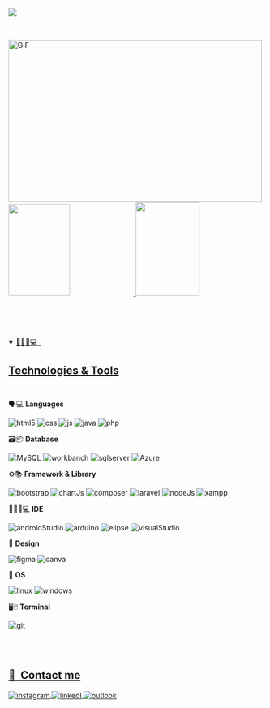 <!-- Typing SVG by DenverCoder1 - https://github.com/DenverCoder1/readme-typing-svg -->
  <a href="">
    <img align="left" src="https://readme-typing-svg.demolab.com/?lines=Bem%20vindos%20ao%20meu%20perfil;Me%20chamo%20Rian%20Neris&font=Fira%20Code&center=true&width=440&height=45&color=ffffff&vCenter=true&pause=1000&size=30" /></a>

<br><br>
 
 <img align="left" alt="GIF" src="https://github.com/abhisheknaiidu/abhisheknaiidu/blob/master/code.gif?raw=true" width="500" height="320"/>

<div align align="center">
  <a href="https://github.com/RianNeris">
  <img height="180em" width="49%" src="https://github-readme-stats.vercel.app/api/top-langs/?username=RianNeris&layout=compact&langs_count=7&theme=dark">
  <img height="185em" width="50%" src="https://github-readme-stats.vercel.app/api?username=RianNeris&show_icons=true&theme=dark&include_all_commits=true&count_private=true">



<br><br><br>

<details open>
<summary>👨🏾‍💻💻 &nbsp;<h2>Technologies & Tools<h2></summary>

<div style="display: inline-block">
  
  🗣💻 <b>Languages</b>
  <div style="display: inline-block">
  <img alt="html5" src="https://img.shields.io/badge/HTML5-E34F26?style=for-the-badge&logo=html5&logoColor=white" >
  <img alt="css" src="https://img.shields.io/badge/CSS3-1572B6?style=for-the-badge&logo=css3&logoColor=white" >
  <img alt="js" src="https://img.shields.io/badge/JavaScript-F7DF1E?style=for-the-badge&logo=javascript&logoColor=white">
  <img alt="java" src="https://img.shields.io/badge/Java-ED8B00?style=for-the-badge&logo=openjdk&logoColor=white" >
  <img alt="php" src="https://img.shields.io/badge/PHP-777BB4?style=for-the-badge&logo=php&logoColor=white">
  </div>
  
  🗃📦 <b>Database</b>
  <div style="display: inline-block">
  <img alt="MySQL" src="https://img.shields.io/badge/Microsoft%20SQL%20Server-CC2927?style=for-the-badge&logo=microsoft%20sql%20server&logoColor=white">
  <img alt="workbanch" src="https://img.shields.io/badge/MySQL-005C84?style=for-the-badge&logo=mysql&logoColor=white" >
  <img alt="sqlserver" src="https://img.shields.io/badge/Microsoft_SQL_Server-CC2927?style=for-the-badge&logo=microsoft-sql-server&logoColor=white" >
  <img alt="Azure" src="https://img.shields.io/badge/microsoft%20azure-0089D6?style=for-the-badge&logo=microsoft-azure&logoColor=white" > </div>
  
  
  ⚙📚 <b>Framework & Library</b>
  <div style="display: inline-block">
  <img alt="bootstrap" src="https://img.shields.io/badge/Bootstrap-563D7C?style=for-the-badge&logo=bootstrap&logoColor=white">
  <img alt="chartJs" src="https://img.shields.io/badge/Chart.js-FF6384?style=for-the-badge&logo=chartdotjs&logoColor=white">
  <img alt="composer" src="https://img.shields.io/badge/Composer-885630?style=for-the-badge&logo=Composer&logoColor=white">
  <img alt="laravel" src="https://img.shields.io/badge/Laravel-FF2D20?style=for-the-badge&logo=laravel&logoColor=white">
  <img alt="nodeJs" src="https://img.shields.io/badge/Node.js-339933?style=for-the-badge&logo=nodedotjs&logoColor=white">
  <img alt="xampp" src="https://img.shields.io/badge/Xampp-F37623?style=for-the-badge&logo=xampp&logoColor=white">
  <img alt="" src="">
    </div>
  
  
  👨🏾‍💻💻 <b>IDE</b>
  <div style="display: inline-block">
  <img alt="androidStudio" src="https://img.shields.io/badge/Android_Studio-3DDC84?style=for-the-badge&logo=android-studio&logoColor=white">
  <img alt="arduino" src="https://img.shields.io/badge/Arduino_IDE-00979D?style=for-the-badge&logo=arduino&logoColor=white">
  <img alt="elipse" src="https://img.shields.io/badge/Eclipse-2C2255?style=for-the-badge&logo=eclipse&logoColor=white">
  <img alt="visualStudio" src="https://img.shields.io/badge/Visual_Studio_Code-0078D4?style=for-the-badge&logo=visual%20studio%20code&logoColor=white">
  <img alt="" src="">
    </div>
  
  🎨 <b>Design</b>
  <div style="display: inline-block">
  <img alt="figma" src="https://img.shields.io/badge/Figma-F24E1E?style=for-the-badge&logo=figma&logoColor=white" >
  <img alt="canva" src="https://img.shields.io/badge/Canva-%2300C4CC.svg?&style=for-the-badge&logo=Canva&logoColor=white">
  </div>
  
  🧠 <b>OS</b>
  <div style="display: inline-block">
  <img alt="linux" src="https://img.shields.io/badge/Linux-FCC624?style=for-the-badge&logo=linux&logoColor=white" >
  <img alt="windows" src="https://img.shields.io/badge/Windows-0078D6?style=for-the-badge&logo=windows&logoColor=white">
  </div>
  
  🖥🖱 <b>Terminal</b>
  <div style="display: inline-block">
  <img alt="git" src="https://img.shields.io/badge/GIT-E44C30?style=for-the-badge&logo=git&logoColor=white" >
  </div>
  
  </div>
  </details>

<br><br>

## 📱 &nbsp;Contact me

<div style="display: inline-block">
  
  <a href="https://www.instagram.com/what.rian/">
   <img align="center" alt="instagram" src="https://img.shields.io/badge/Instagram-E4405F?style=for-the-badge&logo=instagram&logoColor=white"/>
    </a>
  
  <a href="https://www.linkedin.com/in/rian-neris-38662b20b/">
   <img align="center" alt="linkedl" src="https://img.shields.io/badge/LinkedIn-0077B5?style=for-the-badge&logo=linkedin&logoColor=white"/>
  </a>
  
  <a href="mailto:rian-neris@hotmail.com?Subject=Vim%20pelo%20perfil%20do%20github&Body=Ol%E1%20Rian%21%20Tudo%20bem%20%3F">
   <img align="center" alt="outlook" src="https://img.shields.io/badge/Microsoft_Outlook-0078D4?style=for-the-badge&logo=microsoft-outlook&logoColor=white"/>
  </a>
  
 </div>

